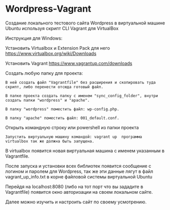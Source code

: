 # Wordpress-Vagrant
Создание локального тестового сайта Wordpress в виртуальной машине Ubuntu используя скрипт CLI  Vagrant  для VirtualBox


Инструкция для Windows:

 
  Установить Virtualbox и Extension Pack для него
   https://www.virtualbox.org/wiki/Downloads
    
 
  Установить Vagrant
   https://www.vagrantup.com/downloads
 
 
   Создать любую папку для проекта:
   
    В ней создать файл "Vagrantfile" без расширения и скопировать туда скрипт, либо перенести отсюда готовый файл.
    
    В папке проекта создать папку с именем "sync_config_folder", внутри создать папки "wordpress" и "apache".
    
    В папку "wordpress" поместить файл: wp-config.php.
    
    В папку "apache" поместить файл: 001_default.conf.
    

   Открыть  командную строку или powershell из папки проекта
   
    Запустить виртуальную машину командой: vagrant up  программа virtualbox так же должна быть запущена.
  
 
  В virtualbox  появится новая виртуальная машина с именем указанным в  Vagrantfile.
  
  После запуска и установки всех библиотек появится сообщение с логином и паролем для Wordpress, так же эти данные лягут в файл  vagrant_up_info.txt в корне файловой системы виртуальной Ubuntu
  
  Перейдя на localhost:8080 (либо на тот порт что вы зададите в Vagrantfile) появится окно авторизации на своем локальном сайте.
  
  Далее можно изучить и настроить сайт по своему усмотрению.

